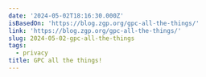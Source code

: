 ```yaml
---
date: '2024-05-02T18:16:30.000Z'
isBasedOn: 'https://blog.zgp.org/gpc-all-the-things/'
link: 'https://blog.zgp.org/gpc-all-the-things/'
slug: 2024-05-02-gpc-all-the-things
tags:
  - privacy
title: GPC all the things!
---
```


